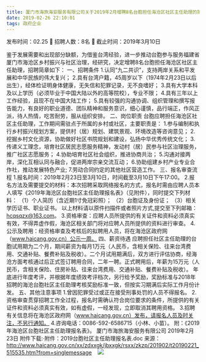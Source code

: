 ```yaml
---
title: 厦门市海旅海安服务有限公司关于2019年2月增聘8名台胞担任海沧区社区主任助理的简章
date: 2019-02-26 22:10:01
tags: 政府企业
---
```

发布时间：02.25   🌟   招聘人数：8名   🌈   截止时间：2019年3月10日
<!-- more -->

鉴于发展需要和出现部分缺额，为借鉴台湾经验，进一步推动台胞参与服务福建省厦门市海沧区乡村振兴与社区治理，经研究，决定增聘8名台胞担任海沧区社区主任助理，招聘简章如下：
一、招聘条件
1.认同“九二共识”，支持两岸关系和平发展和中华民族的伟大复兴；
2.具有台湾户籍，45周岁以下（1974年2月23日以后出生），经体检证明身体健康，无失信和犯罪记录，无不良嗜好；
3.具有大学本科及以上学历（必须毕业于中国大陆以外的高等院校），专业不限；
4.具有三年以上工作经验，且现不在中国大陆工作；
5.具有较强的沟通协调、组织管理和撰写报告能力，有良好的职业道德、团队精神和服务意识，细心谨慎，品行端正，作风正派，待人热情，吃苦耐劳，服从组织安排。
二、岗位职责
台胞应聘担任海沧区社区主任助理，工作期间需驻点于所属的乡村或社区，主要职责是：
1.参与编制和执行乡村振兴规划方案，提供村（居）规划、建筑景观、环境改造等咨询意见；
2.挖掘乡村文化资源，协助做好社区书院规划和建设，弘扬中华优秀传统文化；
3.传递义工理念，培育社区居民志愿服务精神，发动村（居）民参与社区治理服务，推广社区志愿服务；
4.协助培育社区社会组织，推进协商共治；
5.沟通对接两岸，深化互相认同与融合，促进两岸宗亲交流互动；
6.协助组建乡村产业专业合作社，推动发展特色产业;
7.劳动合同约定的其他社区营造工作。
三、报名审查流程
1.报名时间：2019年2月23日至3月10日，时间截至3月10日下午17:00。
2.报名方法及需要提交的材料：本次招聘采取网络报名的方式，报名时需由应聘人员本人填写《2019年海沧区台胞社区主任助理报名表》（见附件），同时提交下列材料：
（1）个人简历（含近期1寸免冠彩照）；
（2）台胞证及身份证；
（3）相关学历证书、职业证书。
以上材料请以原件扫描件或者照片方式,提交至下列邮箱：hcqsqzx@163.com。
3.资格审查：应聘人员所提供的有关证件和资料必须真实有效，不得弄虚作假，海沧区相关部门将对应聘人员所提供的资料进行审查。
4.公示及聘用：经资格审查及考核后的拟聘用人员，将在海沧区政府网（www.haicang.gov.cn）公示一周。
四、薪资待遇
应聘担任社区主任助理的台胞试用期为二个月，期间薪资为每月1万元（人民币，含相关保险、往来台湾费用、交通补贴、餐费补贴及税收）。二个月试用期满后，双方进行评估协商，经海沧方面考核通过后正式签订聘用合同，二年一聘。正式聘用后，年薪为15万元（人民币，含相关保险、住房补贴、往来台湾费用、交通补贴、餐费补贴及税收）。
年底进行年度考评，并根据年度绩效考评档次，另行给予奖励，奖励标准与2018年招聘的海沧台胞社区主任助理考核奖励标准一致，但按实习期满后实际工作月份计发。
五、其他注意事项
1.曾因犯罪受过或正在接受刑事处罚的人员不得报名。
2.资格审查贯穿招聘工作全过程，报名时需确认符合岗位要求的条件，所提供的有关证件和资料必须真实有效，如有虚假，一经发现，立即取消其聘用资格。
3.招聘有关信息将在海沧区政府网（www.haicang.gov.cn）发布，请报名人员及时关注，不另行通知。
4.咨询电话：0086-592-6586715（小林、小苗）。
附：《2019年海沧区台胞社区主任助理报名表》。
厦门市海旅海安服务有限公司
2019年2月23日
附件下载:·附件：2019台胞社区主任助理报名表.doc
来源：
http://www.haicang.gov.cn/xx/zdxxgk/jbxxgk/rsxx/zkzp/201902/t20190221_515535.htm?from=singlemessage
 
 ![](https://cdn.weiweiblog.cn/20181015134814.png)